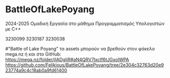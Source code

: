 # BattleOfLakePoyang
2024-2025 Ομαδική Εργασία στο μάθημα Προγραμματισμός Υπολογιστών με C++ 

3230099
3230187
3230038

#"Battle of Lake Poyang"
τα assets μπορούν να βρεθούν στον φάκελο mega.nz ή και στο GitHub:
https://mega.nz/folder/jIADgIjR#aN4QRV7lxcIf6tJGxolWPA
https://github.com/Felikious/BattleOfLakePoyang/tree/2e304c32763d20e923774a9c4c18ab0a9fd61400
